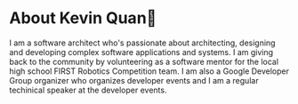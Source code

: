 # About Kevin Quan👋

I am a software architect who's passionate about architecting, designing and developing complex software applications and systems. I am giving back to the community by volunteering as a software mentor for the local high school FIRST Robotics Competition team. I am also a Google Developer Group organizer who organizes developer events and I am a regular techinical speaker at the developer events.

<!--
**kcq888/kcq888** is a ✨ _special_ ✨ repository because its `README.md` (this file) appears on your GitHub profile.

Here are some ideas to get you started:

- 🔭 I’m currently working on ...
- 🌱 I’m currently learning ...
- 👯 I’m looking to collaborate on ...
- 🤔 I’m looking for help with ...
- 💬 Ask me about ...
- 📫 How to reach me: ...
- 😄 Pronouns: ...
- ⚡ Fun fact: ...
-->
